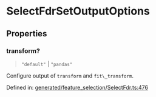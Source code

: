 # SelectFdrSetOutputOptions

## Properties

### transform?

> `"default"` \| `"pandas"`

Configure output of `transform` and `fit\_transform`.

Defined in:  [generated/feature\_selection/SelectFdr.ts:476](https://github.com/transitive-bullshit/scikit-learn-ts/blob/92ab806/packages/sklearn/src/generated/feature_selection/SelectFdr.ts#L476)
